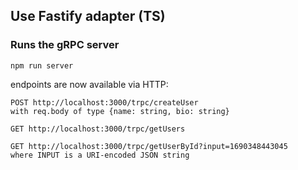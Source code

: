 ## Use Fastify adapter (TS)

### Runs the gRPC server

```
npm run server
```

endpoints are now available via HTTP:

```
POST http://localhost:3000/trpc/createUser
with req.body of type {name: string, bio: string}

GET http://localhost:3000/trpc/getUsers

GET http://localhost:3000/trpc/getUserById?input=1690348443045
where INPUT is a URI-encoded JSON string
```
